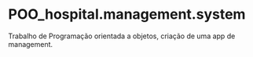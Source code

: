 # POO_hospital.management.system
 Trabalho de Programação orientada a objetos, criação de uma app de management.
